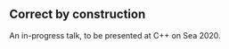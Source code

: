Correct by construction
-----------------------

An in-progress talk, to be presented at C++ on Sea 2020.
